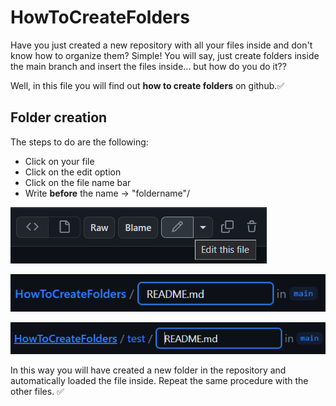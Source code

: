 # HowToCreateFolders
Have you just created a new repository with all your files inside and don't know how to organize them?
Simple! You will say, just create folders inside the main branch and insert the files inside... but how do you do it??

Well, in this file you will find out **how to create folders** on github.✅

## Folder creation
The steps to do are the following:
- Click on your file
- Click on the edit option
- Click on the file name bar
- Write **before** the name -> "foldername"/

![Screen4](https://github.com/RiccardoZag/HowToCreateFolders/blob/main/Tutorial_ITA/Screen4.png)

![Screen2](https://github.com/RiccardoZag/HowToCreateFolders/blob/main/Tutorial_ITA/Screen2.png)

![Screen3](https://github.com/RiccardoZag/HowToCreateFolders/blob/main/Tutorial_ITA/Screen3.png)

In this way you will have created a new folder in the repository and automatically loaded the file inside.
Repeat the same procedure with the other files. ✅
